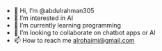 - 👋 Hi, I’m @abdulrahman305
- 👀 I’m interested in AI
- 🌱 I’m currently learning programming
- 💞️ I’m looking to collaborate on chatbot apps or AI
- 📫 How to reach me alrohaimi@gmail.com

<!---
abdulrahman305/abdulrahman305 is a ✨ special ✨ repository because its `README.md` (this file) appears on your GitHub profile.
You can click the Preview link to take a look at your changes.
--->
